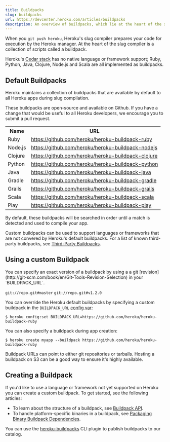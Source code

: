 ```yaml
---
title: Buildpacks
slug: buildpacks
url: https://devcenter.heroku.com/articles/buildpacks
description: An overview of buildpacks, which lie at the heart of the slug compiler on Heroku.
---
```


When you `git push heroku`, Heroku's slug compiler prepares your code for execution by the Heroku manager. At the heart of the slug compiler is a collection of scripts called a buildpack. 

Heroku's [Cedar stack](cedar) has no native language or framework support; Ruby, Python, Java, Clojure, Node.js and Scala are all implemented as buildpacks.

## Default Buildpacks

Heroku maintains a collection of buildpacks that are available by default to all Heroku apps during slug compilation.

<div class="callout" markdown="1">
These buildpacks are open-source and available on Github. If you have a change that would be useful to all Heroku developers, we encourage you to submit a pull request.
</div>

<table>
  <tr>
  	<th>Name</th>
  	<th>URL</th>
  </tr>
  <tr>
  	<td>Ruby</td>
  	<td style="text-align:left"><a href="https://github.com/heroku/heroku-buildpack-ruby">https://github.com/heroku/heroku-buildpack-ruby</a></td>
  </tr>
  <tr>
  	<td>Node.js</td>
  	<td style="text-align:left"><a href="https://github.com/heroku/heroku-buildpack-nodejs">https://github.com/heroku/heroku-buildpack-nodejs</a></td>
  </tr>
  <tr>
  	<td>Clojure</td>
  	<td style="text-align:left"><a href="https://github.com/heroku/heroku-buildpack-clojure">https://github.com/heroku/heroku-buildpack-clojure</a></td>
  </tr>
  <tr>
  	<td>Python</td>
  	<td style="text-align:left"><a href="https://github.com/heroku/heroku-buildpack-python">https://github.com/heroku/heroku-buildpack-python</a></td>
  </tr>
  <tr>
  	<td>Java</td>
  	<td style="text-align:left"><a href="https://github.com/heroku/heroku-buildpack-java">https://github.com/heroku/heroku-buildpack-java</a></td>
  </tr>
  <tr>
  	<td>Gradle</td>
  	<td style="text-align:left"><a href="https://github.com/heroku/heroku-buildpack-gradle">https://github.com/heroku/heroku-buildpack-gradle</a></td>
  </tr>
  <tr>
  	<td>Grails</td>
  	<td style="text-align:left"><a href="https://github.com/heroku/heroku-buildpack-grails">https://github.com/heroku/heroku-buildpack-grails</a></td>
  </tr>
  <tr>
  	<td>Scala</td>
  	<td style="text-align:left"><a href="https://github.com/heroku/heroku-buildpack-scala">https://github.com/heroku/heroku-buildpack-scala</a></td>
  </tr>
  <tr>
  	<td>Play</td>
  	<td style="text-align:left"><a href="https://github.com/heroku/heroku-buildpack-play">https://github.com/heroku/heroku-buildpack-play</a></td>
  </tr>
</table>

By default, these buildpacks will be searched in order until a match is detected and used to compile your app.

Custom buildpacks can be used to support languages or frameworks that are not convered by Heroku's default buildpacks. For a list of known third-party buildpacks, see [Third-Party Buildpacks](third-party-buildpacks).

## Using a custom Buildpack

<div class="callout" markdown="1">
  You can specify an exact version of a buildpack by using a a git [revision](http://git-scm.com/book/en/Git-Tools-Revision-Selection) in your `BUILDPACK_URL`.
  
  `git://repo.git#master`
  `git://repo.git#v1.2.0`
</div>

You can override the Heroku default buildpacks by specifying a custom buildpack in the `BUILDPACK_URL` [config var](config-vars):

    $ heroku config:set BUILDPACK_URL=https://github.com/heroku/heroku-buildpack-ruby

You can also specify a buildpack during app creation:

    $ heroku create myapp --buildpack https://github.com/heroku/heroku-buildpack-ruby

Buildpack URLs can point to either git repositories or tarballs. Hosting a buildpack on S3 can be a good way to ensure it's highly available.

## Creating a Buildpack

If you'd like to use a language or framework not yet supported on Heroku you can create a custom buildpack. To get started, see the following articles:

* To learn about the structure of a buildpack, see [Buildpack API](buildpack-api).
* To handle platform-specific binaries in a buildpack, see [Packaging Binary Buildpack Dependencies](buildpack-binaries).

You can use the [heroku-buildpacks](https://github.com/heroku/heroku-buildpacks) CLI plugin to publish buildpacks to our catalog.